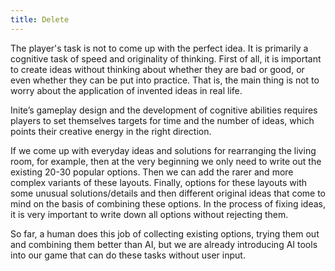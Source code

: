 ```yaml
---
title: Delete
---
```

<!--StartFragment-->

The player's task is not to come up with the perfect idea. It is primarily a cognitive task of speed and originality of thinking. First of all, it is important to create ideas without thinking about whether they are bad or good, or even whether they can be put into practice. That is, the main thing is not to worry about the application of invented ideas in real life.

Inite’s gameplay design and the development of cognitive abilities requires players to set themselves targets for time and the number of ideas, which points their creative energy in the right direction. 

If we come up with everyday ideas and solutions for rearranging the living room, for example, then at the very beginning we only need to write out the existing 20-30 popular options. Then we can add the rarer and more complex variants of these layouts. Finally, options for these layouts with some unusual solutions/details and then different original ideas that come to mind on the basis of combining these options. In the process of fixing ideas, it is very important to write down all options without rejecting them.

So far, a human does this job of collecting existing options, trying them out and combining them better than AI, but we are already introducing AI tools into our game that can do these tasks without user input. 



<!--EndFragment-->